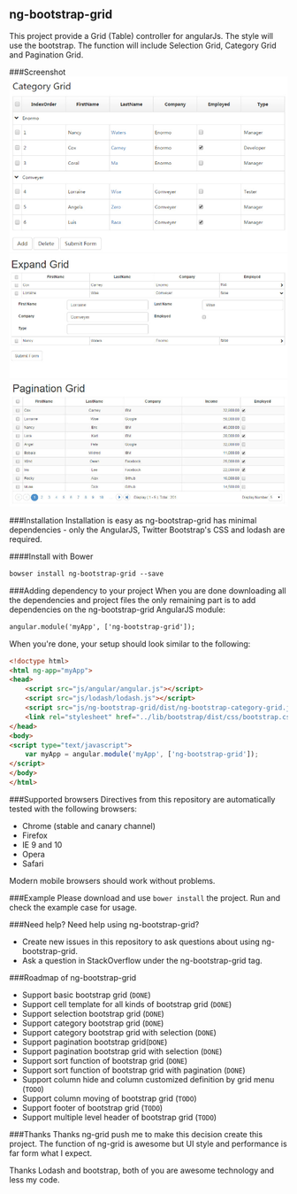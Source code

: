 ## ng-bootstrap-grid
This project provide a Grid (Table) controller for angularJs. The style will use the bootstrap. The function will include Selection Grid, Category Grid and Pagination Grid.

###Screenshot
![image](https://github.com/Coralma/ng-bootstrap-grid/blob/master/example/screenshot/category.jpg)
![image](https://github.com/Coralma/ng-bootstrap-grid/blob/master/example/screenshot/expandGrid.jpg)
![image](https://github.com/Coralma/ng-bootstrap-grid/blob/master/example/screenshot/paginationGrid.jpg)


###Installation
Installation is easy as ng-bootstrap-grid has minimal dependencies - only the AngularJS, Twitter Bootstrap's CSS and lodash are required.

####Install with Bower
```html
bowser install ng-bootstrap-grid --save
```


###Adding dependency to your project
When you are done downloading all the dependencies and project files the only remaining part is to add dependencies on the ng-bootstrap-grid AngularJS module:
```html
angular.module('myApp', ['ng-bootstrap-grid']);
```
When you're done, your setup should look similar to the following:
```html
<!doctype html>
<html ng-app="myApp">
<head>
    <script src="js/angular/angular.js"></script>
    <script src="js/lodash/lodash.js"></script>
    <script src="js/ng-bootstrap-grid/dist/ng-bootstrap-category-grid.js"></script>
    <link rel="stylesheet" href="../lib/bootstrap/dist/css/bootstrap.css">
</head>
<body>
<script type="text/javascript">
    var myApp = angular.module('myApp', ['ng-bootstrap-grid']);
</script>
</body>
</html>
```


###Supported browsers
Directives from this repository are automatically tested with the following browsers:
- Chrome (stable and canary channel)
- Firefox
- IE 9 and 10
- Opera
- Safari

Modern mobile browsers should work without problems.

###Example
Please download and use `bower install` the project. Run and check the example case for usage.

###Need help?
Need help using ng-bootstrap-grid?

- Create new issues in this repository to ask questions about using ng-bootstrap-grid.
- Ask a question in StackOverflow under the ng-bootstrap-grid tag.
 

###Roadmap of ng-bootstrap-grid
- Support basic bootstrap grid (`DONE`)
- Support cell template for all kinds of bootstrap grid (`DONE`)
- Support selection bootstrap grid (`DONE`)
- Support category bootstrap grid (`DONE`)
- Support category bootstrap grid with selection (`DONE`)
- Support pagination bootstrap grid(`DONE`)
- Support pagination bootstrap grid with selection (`DONE`)
- Support sort function of bootstrap grid (`DONE`)
- Support sort function of bootstrap grid with pagination (`DONE`) 
- Support column hide and column customized definition by grid menu (`TODO`) 
- Support column moving of bootstrap grid (`TODO`) 
- Support footer of bootstrap grid (`TODO`) 
- Support multiple level header of bootstrap grid (`TODO`) 

###Thanks
Thanks ng-grid push me to make this decision create this project. The function of ng-grid is awesome but UI style and performance is far form what I expect.

Thanks Lodash and bootstrap, both of you are awesome technology and less my code.

